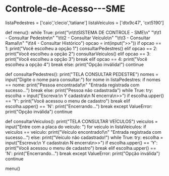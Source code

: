 # Controle-de-Acesso---SME
listaPedestres = ['caio','clecio','tatiane']
listaVeiculos = ['dtx9c47', 'cxt5190']


def menu():
    while True:
        print("\n\t\tSISTEMA DE CONTROLE - SME\n"
              "\t\t1 - Consultar Pedestre\n"
              "\t\t2 - Consultar Veículo\n"
              "\t\t3 - Consultar Ramal\n"
              "\t\t4 - Consultar Histórico")
        opcao = int(input(">>"))
        if opcao == 1:
            print("Você escolheu a opção 1")
            consultarPedestres()
        elif opcao == 2:
            print("Você escolheu a opção 2")
            consultarVeiculos()
        elif opcao == 3:
            print("Você escolheu a opção 3")
            break
        elif opcao == 4:
            print("Você escolheu a opção 4")
            break
        else:
            print("Opção inválida!")
            continue

def consultarPedestres():
    print("TELA CONSULTAR PEDESTRE")
    nomes = input("Digite o nome para consultar:")
    for nome in listaPedestres:
        if nomes == nome:
            print("Pessoa encontrada!\n"
                  "Entrada registrada com sucesso...")
            break
        else:
            print("Pessoa não cadastrada")
            while True:
                try:
                    escolha = input("Escreva:\n Y cadastra\n N encerra\n>>")
                    if escolha.upper() == 'Y':
                        print("Você acessou o menu de cadastro")
                        break
                    elif escolha.upper() == 'N':
                        print("Encerrando...")
                        break
                except ValueError:
                    print("Opção inválida")
                    continue


def consultarVeiculos():
    print("TELA CONSULTAR VEÍCULOS")
    veiculos = input("Entre com a placa do veículo: ")
    for veiculo in listaVeiculos:
        if veiculos == veiculo:
            print("Veículo encontrado!\n"
                  "Entrada registrada com sucesso...")
        else:
            print("Veículo não cadastrado!")
            while True:
                try:
                    escolha = input("Escreva:\n Y cadastra\n N encerra\n>>")
                    if escolha.upper() == 'Y':
                        print("Você acessou o menu de cadastro")
                        break
                    elif escolha.upper() == 'N':
                        print("Encerrando...")
                        break
                except ValueError:
                    print("Opção inválida")
                    continue

menu()
